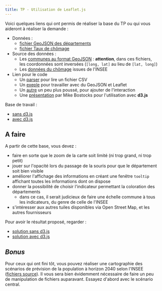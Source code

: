 ```yaml
---
title: TP - Utilisation de Leaflet.js
---
```


Voici quelques liens qui ont permis de réaliser la base du TP ou qui vous aideront à réaliser la demande :

- Données :
    - [fichier GeoJSON des départements](webreporting/tp-leaflet/departements.geojson)
    - [fichier Taux de chômage](webreporting/tp-leaflet/departements-chomage.tsv)
- Source des données :
    - Les [communes au format GeoJSON](https://github.com/gregoiredavid/france-geojson) : **attention**, dans ces fichiers, les coordonnées sont inversées (`[long, lat]` au lieu de `[lat, long]`)
    - Les [données du chômage](http://www.insee.fr/fr/themes/tableau.asp?reg_id=99&ref_id=TCRD_025) issues de l'INSEE
- Lien pour le code
    - Un [parser](http://papaparse.com/) pour lire un fichier CSV
    - Un [exeple](http://leafletjs.com/examples/geojson.html) pour travailler avec du GeoJSON et Leaflet
    - Un [autre](http://leafletjs.com/examples/choropleth.html) un peu plus poussé, pour ajouter de l'interaction
    - Une [présentation](http://bost.ocks.org/mike/leaflet/) par Mike Bostocks pour l'utilisation avec **d3.js**

Base de travail :

- [sans d3.js](webreporting/tp-leaflet/base-simple/)
- [avec d3.js](webreporting/tp-leaflet/base-d3/)

## A faire

A partir de cette base, vous devez :

- faire en sorte que le zoom de la carte soit limité (ni trop grand, ni trop petit)
- jouer sur l'opacité lors du passage de la souris pour que le département soit bien visible
- améliorer l'affichage des informations en créant une fenêtre `tooltip` affichant toutes les informations dont on dispose
- donner la possibilité de choisir l'indicateur permettant la coloration des départements
    - dans ce cas, il serait judicieux de faire une échelle commune à tous les indicateurs, du genre de celle de l'INSEE
- s'intéresser aux autres tuiles disponibles via Open Street Map, et les autres fournisseurs

Pour avoir le résultat proposé, regarder :

- [solution sans d3.js](webreporting/tp-leaflet/solution-simple/)
- [solution avec d3.js](webreporting/tp-leaflet/solution-d3/) 


## *Bonus*

Pour ceux qui ont fini tôt, vous pouvez réaliser une cartographie des scénarios de prévision de la population à horizon 2040 selon l'INSEE ([fichiers source](http://www.insee.fr/fr/themes/detail.asp?reg_id=99&ref_id=proj-dep-population-2010)). Il vous sera bien évidemment nécessaire de faire un peu de manipulation de fichiers auparavant. Essayez d'abord avec le scénario central.
